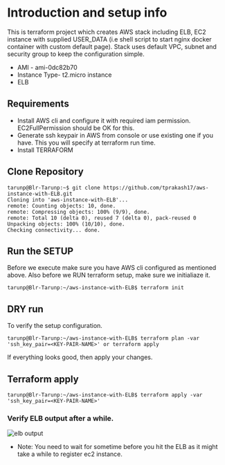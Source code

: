 # Introduction and setup info
This is terraform project which creates AWS stack including ELB, EC2 instance with supplied USER_DATA (i.e shell script to start nginx docker container with custom default page). Stack uses default VPC, subnet and security group to keep the configuration simple. 

* AMI - ami-0dc82b70
* Instance Type- t2.micro instance
* ELB 


## Requirements
* Install AWS cli and configure it with required iam permission. EC2FullPermission should be OK for this.
* Generate ssh keypair in AWS from console or use existing one if you have. This you will specify at terraform run time.
* Install TERRAFORM

## Clone Repository
```
tarunp@Blr-Tarunp:~$ git clone https://github.com/tprakash17/aws-instance-with-ELB.git
Cloning into 'aws-instance-with-ELB'...
remote: Counting objects: 10, done.
remote: Compressing objects: 100% (9/9), done.
remote: Total 10 (delta 0), reused 7 (delta 0), pack-reused 0
Unpacking objects: 100% (10/10), done.
Checking connectivity... done.
```

## Run the SETUP
Before we execute make sure you have AWS cli configured as mentioned above. Also before we RUN terraform setup, make sure we initialiaze it.
```
tarunp@Blr-Tarunp:~/aws-instance-with-ELB$ terraform init
```

## DRY run
To verify the setup configuration.

```
tarunp@Blr-Tarunp:~/aws-instance-with-ELB$ terraform plan -var 'ssh_key_pair=<KEY-PAIR-NAME>' or terraform apply
```

If everything looks good, then apply your changes.

## Terraform apply
```
tarunp@Blr-Tarunp:~/aws-instance-with-ELB$ terraform apply -var 'ssh_key_pair=<KEY-PAIR-NAME>'
```

### Verify ELB output after a while. 
![elb output](https://user-images.githubusercontent.com/38158144/43685165-694298d6-98cb-11e8-8c07-e2b079eb74ab.png)
* Note: You need to wait for sometime before you hit the ELB as it might take a while to register ec2 instance.
